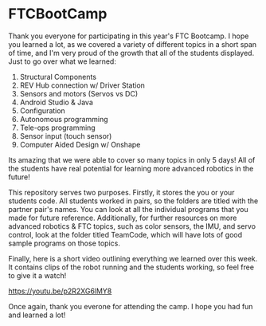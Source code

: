 # FTCBootCamp

Thank you everyone for participating in this year's FTC Bootcamp. I hope you learned a lot, as we 
covered a variety of different topics in a short span of time, and I'm very proud of the growth that
all of the students displayed. Just to go over what we learned:

1. Structural Components
2. REV Hub connection w/ Driver Station
3. Sensors and motors (Servos vs DC)
4. Android Studio & Java
5. Configuration
6. Autonomous programming
7. Tele-ops programming
8. Sensor input (touch sensor)
9. Computer Aided Design w/ Onshape

Its amazing that we were able to cover so many topics in only 5 days! All of the students have real
potential for learning more advanced robotics in the future!

This repository serves two purposes. Firstly, it stores the you or your students code. All students 
worked in pairs, so the folders are titled with the partner pair's names. You can look at all the
individual programs that you made for future reference. Additionally, for further resources on more
advanced robotics & FTC topics, such as color sensors, the IMU, and servo control, look at the folder 
titled TeamCode, which will have lots of good sample programs on those topics.

Finally, here is a short video outlining everything we learned over this week. It contains clips of the
robot running and the students working, so feel free to give it a watch!

https://youtu.be/p2R2XG6lMY8

 Once again, thank you everone for attending the camp. I hope you had fun and learned a lot!

